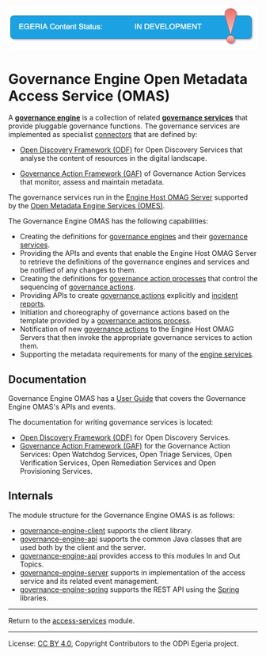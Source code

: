 <!-- SPDX-License-Identifier: CC-BY-4.0 -->
<!-- Copyright Contributors to the ODPi Egeria project. -->

![InDev](../../../open-metadata-publication/website/images/egeria-content-status-in-development.png#pagewidth)

# Governance Engine Open Metadata Access Service (OMAS)


A **[governance engine](docs/concepts/governance-engine.md)** is a collection of related 
**[governance services](docs/concepts/governance-service.md)** that provide pluggable
governance functions.  The governance services are implemented as 
specialist [connectors](../../frameworks/open-connector-framework) that are defined by:

 * [Open Discovery Framework (ODF)](../../frameworks/open-discovery-framework) for Open Discovery Services
   that analyse the content of resources in the digital landscape.
   
 * [Governance Action Framework (GAF)](../../frameworks/governance-action-framework) of Governance Action Services
   that monitor, assess and maintain metadata.

The governance services run in the [Engine Host OMAG Server](../../admin-services/docs/concepts/engine-host.md)
supported by the [Open Metadata Engine Services (OMES)](../../engine-services).
   
The Governance Engine OMAS has the following capabilities:

* Creating the definitions for [governance engines](docs/concepts/governance-engine.md) and
  their [governance services](docs/concepts/governance-service.md).
* Providing the APIs and events that enable the Engine Host OMAG Server to retrieve the definitions
  of the governance engines and services and be notified of any changes to them.
* Creating the definitions for [governance action processes](docs/concepts/governance-action-process.md)
  that control the sequencing of [governance actions](docs/concepts/governance-action.md).
* Providing APIs to create [governance actions](docs/concepts/governance-action.md) explicitly and
  [incident reports](docs/concepts/incident-report.md).
* Initiation and choreography of governance actions based on the template provided by 
  a [governance actions process](docs/concepts/governance-action-process.md).
* Notification of new [governance actions](docs/concepts/governance-action.md) to the 
  Engine Host OMAG Servers that then invoke the appropriate governance services to action them.
* Supporting the metadata requirements for many of the [engine services](../../engine-services).



## Documentation

Governance Engine OMAS has a [User Guide](docs/user) that covers the Governance Engine OMAS's APIs and
events.  

The documentation for writing governance services is located:

* [Open Discovery Framework (ODF)](../../frameworks/open-discovery-framework) for Open Discovery Services.
* [Governance Action Framework (GAF)](../../frameworks/governance-action-framework) for the
Governance Action Services: Open Watchdog Services, Open Triage Services, Open Verification Services, Open Remediation Services
and Open Provisioning Services. 


## Internals

The module structure for the Governance Engine OMAS is as follows:

* [governance-engine-client](governance-engine-client) supports the client library.
* [governance-engine-api](governance-engine-api) supports the common Java classes that are used both by the client and the server.
* [governance-engine-api](governance-engine-connectors) provides access to this modules In and Out Topics.
* [governance-engine-server](governance-engine-server) supports in implementation of the access service and its related event management.
* [governance-engine-spring](governance-engine-spring) supports the REST API using the [Spring](../../../developer-resources/Spring.md) libraries.


----
Return to the [access-services](..) module.

----
License: [CC BY 4.0](https://creativecommons.org/licenses/by/4.0/),
Copyright Contributors to the ODPi Egeria project.


